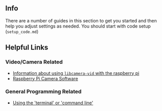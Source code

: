 ## Info
There are a number of guides in this section to get you started and then help you adjust settings as needed. You should start with code setup (`setup_code.md`)

## Helpful Links
### Video/Camera Related
- [Information about using `libcamera-vid` with the raspberry pi](https://www.raspberrypi.com/news/raspberry-pi-camera-module-more-on-video-capture/)
- [Raspberry Pi Camera Software](https://www.raspberrypi.com/documentation/computers/camera_software.html)

### General Programming Related
- [Using the 'terminal' or 'command line'](https://www.freecodecamp.org/news/command-line-for-beginners/)
